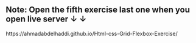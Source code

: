 
<h2>Note: Open the fifth exercise last one when you open live server  ↓  ↓ </h2> 
https://ahmadabdelhaddi.github.io/Html-css-Grid-Flexbox-Exercise/
